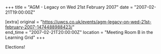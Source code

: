 +++
title = "AGM - Legacy on Wed 21st February 2007"
date = "2007-02-21T19:00:00Z"

[extra]
original = "https://uwcs.co.uk/events/agm-legacy-on-wed-21st-february-2007-1474488988423/"    
end_time = "2007-02-21T20:00:00Z"
location = "Meeting Room B in the Learning Grid"
+++

Elections\!


